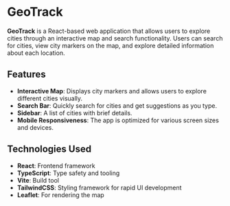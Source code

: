 # **GeoTrack**

**GeoTrack** is a React-based web application that allows users to explore cities through an interactive map and search functionality. Users can search for cities, view city markers on the map, and explore detailed information about each location.

## **Features**

- **Interactive Map**: Displays city markers and allows users to explore different cities visually.
- **Search Bar**: Quickly search for cities and get suggestions as you type.
- **Sidebar**: A list of cities with brief details.
- **Mobile Responsiveness**: The app is optimized for various screen sizes and devices.

## **Technologies Used**

- **React**: Frontend framework
- **TypeScript**: Type safety and tooling
- **Vite**: Build tool
- **TailwindCSS**: Styling framework for rapid UI development
- **Leaflet**: For rendering the map
